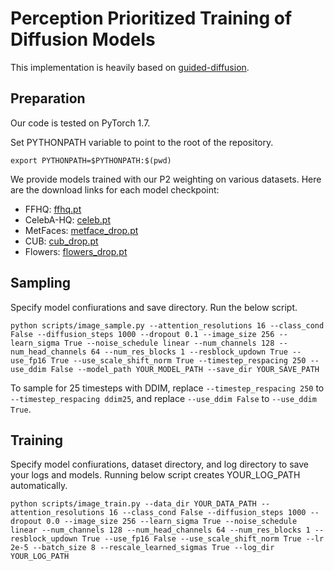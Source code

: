 # Perception Prioritized Training of Diffusion Models

This implementation is heavily based on [guided-diffusion](https://github.com/openai/guided-diffusion).

## Preparation
Our code is tested on PyTorch 1.7.

Set PYTHONPATH variable to point to the root of the repository.
```
export PYTHONPATH=$PYTHONPATH:$(pwd)
```

We provide models trained with our P2 weighting on various datasets.
Here are the download links for each model checkpoint:

* FFHQ: [ffhq.pt](https://drive.google.com/file/d/1TFMVZATTzbE253J6KyFXq1uOJNODL-oP/view?usp=sharing)
* CelebA-HQ: [celeb.pt](https://drive.google.com/file/d/1I8ltTRwJrSNWQlJ8apVYrVjPBj75JlmA/view?usp=sharing)
* MetFaces: [metface_drop.pt](https://drive.google.com/file/d/13cjQ4TX2665t5uUxYcA0jzCMojjuVDD7/view?usp=sharing)
* CUB: [cub_drop.pt](https://drive.google.com/file/d/1Hv7aSdVIprqXBAtBcePi64_u4U7aw7gZ/view?usp=sharing)
* Flowers: [flowers_drop.pt](https://drive.google.com/file/d/1aXeuJbzZaxPU7GtK10vW1YQkh9BUIpUT/view?usp=sharing)

## Sampling
Specify model confiurations and save directory.
Run the below script.

```
python scripts/image_sample.py --attention_resolutions 16 --class_cond False --diffusion_steps 1000 --dropout 0.1 --image_size 256 --learn_sigma True --noise_schedule linear --num_channels 128 --num_head_channels 64 --num_res_blocks 1 --resblock_updown True --use_fp16 True --use_scale_shift_norm True --timestep_respacing 250 --use_ddim False --model_path YOUR_MODEL_PATH --save_dir YOUR_SAVE_PATH
```

To sample for 25 timesteps with DDIM, replace `--timestep_respacing 250` to `--timestep_respacing ddim25`, and replace `--use_ddim False` to `--use_ddim True`.

## Training
Specify model confiurations, dataset directory, and log directory to save your logs and models.
Running below script creates YOUR_LOG_PATH automatically.

```
python scripts/image_train.py --data_dir YOUR_DATA_PATH --attention_resolutions 16 --class_cond False --diffusion_steps 1000 --dropout 0.0 --image_size 256 --learn_sigma True --noise_schedule linear --num_channels 128 --num_head_channels 64 --num_res_blocks 1 --resblock_updown True --use_fp16 False --use_scale_shift_norm True --lr 2e-5 --batch_size 8 --rescale_learned_sigmas True --log_dir YOUR_LOG_PATH
```
